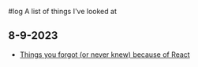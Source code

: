#log
A list of things I've looked at

## 8-9-2023
* [Things you forgot (or never knew) because of React](https://joshcollinsworth.com/blog/antiquated-react)

